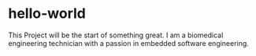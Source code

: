 # hello-world
This Project will be the start of something great.
I am a biomedical engineering technician with a passion in embedded software engineering.
